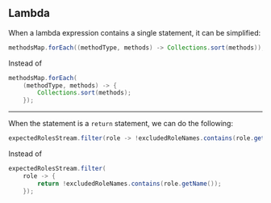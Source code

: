 ## Lambda

When a lambda expression contains a single statement, it can be simplified:

```java
methodsMap.forEach((methodType, methods) -> Collections.sort(methods));
```

Instead of

```java
methodsMap.forEach(
    (methodType, methods) -> {
        Collections.sort(methods);
    });
```

___

When the statement is a `return` statement, we can do the following:

```java
expectedRolesStream.filter(role -> !excludedRoleNames.contains(role.getName()));
```

Instead of

```java
expectedRolesStream.filter(
    role -> {
        return !excludedRoleNames.contains(role.getName());
    });
```